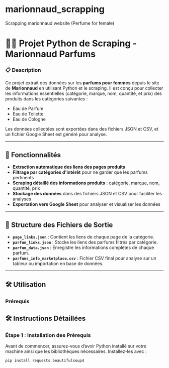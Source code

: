 # marionnaud_scrapping
Scrapping marionnaud website (Perfume for female)
# 🕵️‍♀️ Projet Python de Scraping - Marionnaud Parfums

### 📋 Description
Ce projet extrait des données sur les **parfums pour femmes** depuis le site de **Marionnaud** en utilisant Python et le scraping. Il est conçu pour collecter les informations essentielles (catégorie, marque, nom, quantité, et prix) des produits dans les catégories suivantes : 
- Eau de Parfum
- Eau de Toilette
- Eau de Cologne

Les données collectées sont exportées dans des fichiers JSON et CSV, et un fichier Google Sheet est généré pour analyse.

---

## 🚀 Fonctionnalités

- **Extraction automatique des liens des pages produits**
- **Filtrage par catégories d'intérêt** pour ne garder que les parfums pertinents
- **Scraping détaillé des informations produits** : catégorie, marque, nom, quantité, prix
- **Stockage des données** dans des fichiers JSON et CSV pour faciliter les analyses
- **Exportation vers Google Sheet** pour analyser et visualiser les données

---

## 📁 Structure des Fichiers de Sortie

- **`page_links.json`** : Contient les liens de chaque page de la catégorie.
- **`parfum_links.json`** : Stocke les liens des parfums filtrés par catégorie.
- **`parfum_data.json`** : Enregistre les informations complètes de chaque parfum.
- **`parfums_info_marketplace.csv`** : Fichier CSV final pour analyse sur un tableur ou importation en base de données.

---

## 🛠️ Utilisation

### Prérequis


## 🛠️ Instructions Détaillées

### Étape 1 : Installation des Prérequis
Avant de commencer, assurez-vous d’avoir Python installé sur votre machine ainsi que les bibliothèques nécessaires. Installez-les avec :
```bash
pip install requests beautifulsoup4
